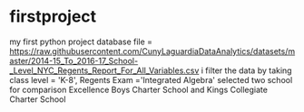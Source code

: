 # firstproject
my first python project
database file = https://raw.githubusercontent.com/CunyLaguardiaDataAnalytics/datasets/master/2014-15_To_2016-17_School-_Level_NYC_Regents_Report_For_All_Variables.csv
i filter the data by taking class level = 'K-8', Regents Exam ='Integrated Algebra' 
selected two school for comparison Excellence Boys Charter School and Kings Collegiate Charter School

